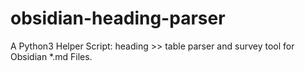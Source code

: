 # obsidian-heading-parser
A Python3 Helper Script: heading >> table parser and survey tool for Obsidian *.md Files. 
